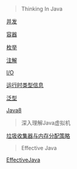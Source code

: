>   Thinking In Java 

[并发](ThinkingInJava/Concurrent)

[容器](ThinkingInJava/Container)

[枚举](ThinkingInJava/Enum)

[注解](ThinkingInJava/Annotation)

[I/O](ThinkingInJava/IO)

[运行时类型信息](ThinkingInJava/RunTimeTypeInformation)

[泛型](ThinkingInJava/Generics)

[Java8](ThinkingInJava/Java8)

>   深入理解Java虚拟机

[垃圾收集器与内存分配策略](JVM/GC)



>   Effective Java

[EffectiveJava](EffectiveJava/EffectiveJava)





